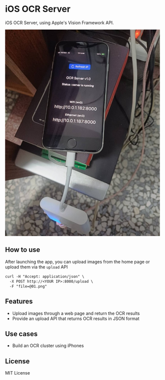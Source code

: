 # iOS OCR Server

iOS OCR Server, using Apple's Vision Framework API.

![image](image.jpg)

## How to use

After launching the app, you can upload images from the home page or upload them via the `upload` API

```
curl -H "Accept: application/json" \
  -X POST http://<YOUR IP>:8000/upload \
  -F "file=@01.png"
```


## Features

- Upload images through a web page and return the OCR results
- Provide an upload API that returns OCR results in JSON format


## Use cases

- Build an OCR cluster using iPhones


## License

MIT License
